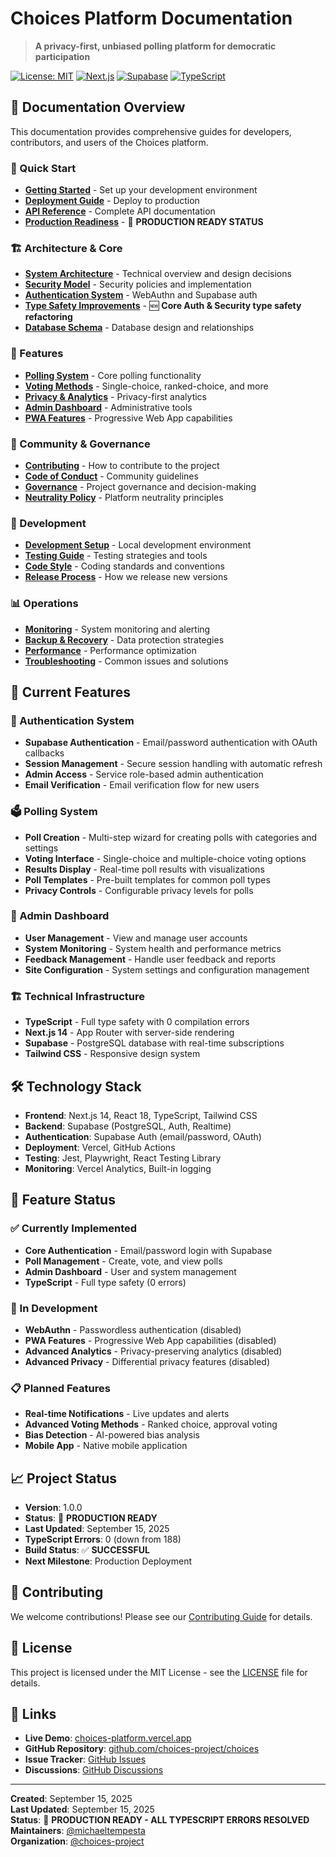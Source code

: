 # Choices Platform Documentation

> **A privacy-first, unbiased polling platform for democratic participation**

[![License: MIT](https://img.shields.io/badge/License-MIT-yellow.svg)](https://opensource.org/licenses/MIT)
[![Next.js](https://img.shields.io/badge/Next.js-14.2.32-black)](https://nextjs.org/)
[![Supabase](https://img.shields.io/badge/Supabase-Latest-green)](https://supabase.com/)
[![TypeScript](https://img.shields.io/badge/TypeScript-5.7.2-blue)](https://www.typescriptlang.org/)

## 📖 Documentation Overview

This documentation provides comprehensive guides for developers, contributors, and users of the Choices platform.

### 🚀 Quick Start
- **[Getting Started](getting-started/README.md)** - Set up your development environment
- **[Deployment Guide](deployment/README.md)** - Deploy to production
- **[API Reference](api/README.md)** - Complete API documentation
- **[Production Readiness](PRODUCTION_READINESS.md)** - 🎉 **PRODUCTION READY STATUS**

### 🏗️ Architecture & Core
- **[System Architecture](core/SYSTEM_ARCHITECTURE.md)** - Technical overview and design decisions
- **[Security Model](core/SECURITY.md)** - Security policies and implementation
- **[Authentication System](core/AUTHENTICATION.md)** - WebAuthn and Supabase auth
- **[Type Safety Improvements](core/TYPE_SAFETY_IMPROVEMENTS.md)** - 🆕 **Core Auth & Security type safety refactoring**
- **[Database Schema](core/DATABASE_SCHEMA.md)** - Database design and relationships

### 🎯 Features
- **[Polling System](features/POLLING_SYSTEM.md)** - Core polling functionality
- **[Voting Methods](features/VOTING_METHODS.md)** - Single-choice, ranked-choice, and more
- **[Privacy & Analytics](features/PRIVACY_ANALYTICS.md)** - Privacy-first analytics
- **[Admin Dashboard](features/ADMIN_DASHBOARD.md)** - Administrative tools
- **[PWA Features](features/PWA_FEATURES.md)** - Progressive Web App capabilities

### 👥 Community & Governance
- **[Contributing](CONTRIBUTING.md)** - How to contribute to the project
- **[Code of Conduct](CODE_OF_CONDUCT.md)** - Community guidelines
- **[Governance](core/GOVERNANCE.md)** - Project governance and decision-making
- **[Neutrality Policy](core/NEUTRALITY_POLICY.md)** - Platform neutrality principles

### 🔧 Development
- **[Development Setup](development/SETUP.md)** - Local development environment
- **[Testing Guide](development/TESTING.md)** - Testing strategies and tools
- **[Code Style](development/CODE_STYLE.md)** - Coding standards and conventions
- **[Release Process](development/RELEASE_PROCESS.md)** - How we release new versions

### 📊 Operations
- **[Monitoring](operations/MONITORING.md)** - System monitoring and alerting
- **[Backup & Recovery](operations/BACKUP_RECOVERY.md)** - Data protection strategies
- **[Performance](operations/PERFORMANCE.md)** - Performance optimization
- **[Troubleshooting](operations/TROUBLESHOOTING.md)** - Common issues and solutions

## 🎯 Current Features

### 🔐 Authentication System
- **Supabase Authentication** - Email/password authentication with OAuth callbacks
- **Session Management** - Secure session handling with automatic refresh
- **Admin Access** - Service role-based admin authentication
- **Email Verification** - Email verification flow for new users

### 🗳️ Polling System
- **Poll Creation** - Multi-step wizard for creating polls with categories and settings
- **Voting Interface** - Single-choice and multiple-choice voting options
- **Results Display** - Real-time poll results with visualizations
- **Poll Templates** - Pre-built templates for common poll types
- **Privacy Controls** - Configurable privacy levels for polls

### 👥 Admin Dashboard
- **User Management** - View and manage user accounts
- **System Monitoring** - System health and performance metrics
- **Feedback Management** - Handle user feedback and reports
- **Site Configuration** - System settings and configuration management

### 🏗️ Technical Infrastructure
- **TypeScript** - Full type safety with 0 compilation errors
- **Next.js 14** - App Router with server-side rendering
- **Supabase** - PostgreSQL database with real-time subscriptions
- **Tailwind CSS** - Responsive design system

## 🛠️ Technology Stack

- **Frontend**: Next.js 14, React 18, TypeScript, Tailwind CSS
- **Backend**: Supabase (PostgreSQL, Auth, Realtime)
- **Authentication**: Supabase Auth (email/password, OAuth)
- **Deployment**: Vercel, GitHub Actions
- **Testing**: Jest, Playwright, React Testing Library
- **Monitoring**: Vercel Analytics, Built-in logging

## 🚧 Feature Status

### ✅ Currently Implemented
- **Core Authentication** - Email/password login with Supabase
- **Poll Management** - Create, vote, and view polls
- **Admin Dashboard** - User and system management
- **TypeScript** - Full type safety (0 errors)

### 🚧 In Development
- **WebAuthn** - Passwordless authentication (disabled)
- **PWA Features** - Progressive Web App capabilities (disabled)
- **Advanced Analytics** - Privacy-preserving analytics (disabled)
- **Advanced Privacy** - Differential privacy features (disabled)

### 📋 Planned Features
- **Real-time Notifications** - Live updates and alerts
- **Advanced Voting Methods** - Ranked choice, approval voting
- **Bias Detection** - AI-powered bias analysis
- **Mobile App** - Native mobile application

## 📈 Project Status

- **Version**: 1.0.0
- **Status**: 🎉 **PRODUCTION READY**
- **Last Updated**: September 15, 2025
- **TypeScript Errors**: 0 (down from 188)
- **Build Status**: ✅ **SUCCESSFUL**
- **Next Milestone**: Production Deployment

## 🤝 Contributing

We welcome contributions! Please see our [Contributing Guide](CONTRIBUTING.md) for details.

## 📄 License

This project is licensed under the MIT License - see the [LICENSE](../LICENSE) file for details.

## 🔗 Links

- **Live Demo**: [choices-platform.vercel.app](https://choices-platform.vercel.app)
- **GitHub Repository**: [github.com/choices-project/choices](https://github.com/choices-project/choices)
- **Issue Tracker**: [GitHub Issues](https://github.com/choices-project/choices/issues)
- **Discussions**: [GitHub Discussions](https://github.com/choices-project/choices/discussions)

---

**Created**: September 15, 2025  
**Last Updated**: September 15, 2025  
**Status**: 🎉 **PRODUCTION READY - ALL TYPESCRIPT ERRORS RESOLVED**  
**Maintainers**: [@michaeltempesta](https://github.com/michaeltempesta)  
**Organization**: [@choices-project](https://github.com/choices-project)